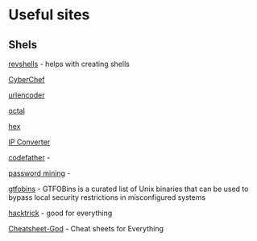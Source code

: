 # Useful sites
## Shels 
[revshells](https://www.revshells.com) - helps with creating shells

[CyberChef](https://gchq.github.io/CyberChef)

[urlencoder](https://www.urlencoder.org/)

[octal](http://www.unit-conversion.info/texttools/octal/)

[hex](http://www.unit-conversion.info/texttools/hex)

[IP Converter](https://www.silisoftware.com/tools/ipconverter.php)

[codefather](https://codefather.tech/blog/sudo-command-linux) - 

[password mining](https://medium.com/@tinopreter/windows-password-mining-3a72205673ff) -

[gtfobins](https://gtfobins.github.io/) - GTFOBins is a curated list of Unix binaries that can be used to bypass local security restrictions in misconfigured systems

[hacktrick](https://book.hacktricks.xyz/) - good for everything

[Cheatsheet-God](https://github.com/OlivierLaflamme/Cheatsheet-God) - Cheat sheets for Everything